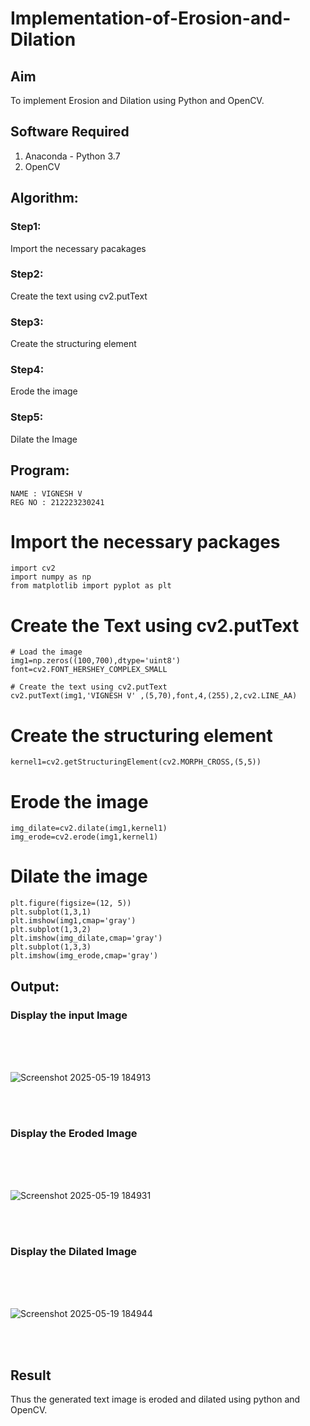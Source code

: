 # Implementation-of-Erosion-and-Dilation
## Aim
To implement Erosion and Dilation using Python and OpenCV.
## Software Required
1. Anaconda - Python 3.7
2. OpenCV
## Algorithm:
### Step1:
Import the necessary pacakages
<br>

### Step2:
Create the text using cv2.putText
<br>

### Step3:
Create the structuring element
<br>

### Step4:
Erode the image
<br>

### Step5:
Dilate the Image
<br>

 
## Program:
```
NAME : VIGNESH V
REG NO : 212223230241
```
# Import the necessary packages
```
import cv2
import numpy as np
from matplotlib import pyplot as plt
```
# Create the Text using cv2.putText
```
# Load the image
img1=np.zeros((100,700),dtype='uint8')
font=cv2.FONT_HERSHEY_COMPLEX_SMALL

# Create the text using cv2.putText
cv2.putText(img1,'VIGNESH V' ,(5,70),font,4,(255),2,cv2.LINE_AA)
```
# Create the structuring element
```
kernel1=cv2.getStructuringElement(cv2.MORPH_CROSS,(5,5))
```
# Erode the image
```
img_dilate=cv2.dilate(img1,kernel1)
img_erode=cv2.erode(img1,kernel1)
```
# Dilate the image
```
plt.figure(figsize=(12, 5))
plt.subplot(1,3,1)
plt.imshow(img1,cmap='gray')
plt.subplot(1,3,2)
plt.imshow(img_dilate,cmap='gray')
plt.subplot(1,3,3)
plt.imshow(img_erode,cmap='gray')
```
## Output:

### Display the input Image
<br>
<br>
<br>

![Screenshot 2025-05-19 184913](https://github.com/user-attachments/assets/aa444865-3760-43e8-b8c7-89de17dfcb38)


<br>
<br>

### Display the Eroded Image
<br>
<br>
<br>

![Screenshot 2025-05-19 184931](https://github.com/user-attachments/assets/79ff88cf-b182-4a4a-854b-954b7031dee6)

<br>
<br>

### Display the Dilated Image
<br>
<br>
<br>

![Screenshot 2025-05-19 184944](https://github.com/user-attachments/assets/01864c8c-9382-42e1-b3fa-f9a9888f8344)

<br>
<br>

## Result
Thus the generated text image is eroded and dilated using python and OpenCV.
